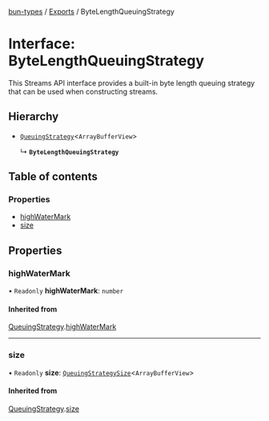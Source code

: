 [bun-types](https://oven-sh.github.io/bun-types/README.md) / [Exports](https://oven-sh.github.io/bun-types/modules.md) / ByteLengthQueuingStrategy

# Interface: ByteLengthQueuingStrategy

This Streams API interface provides a built-in byte length queuing strategy that can be used when constructing streams.

## Hierarchy

- [`QueuingStrategy`](https://oven-sh.github.io/bun-types/interfaces/QueuingStrategy.md)<`ArrayBufferView`\>

  ↳ **`ByteLengthQueuingStrategy`**

## Table of contents

### Properties

- [highWaterMark](https://oven-sh.github.io/bun-types/interfaces/ByteLengthQueuingStrategy.md#highwatermark)
- [size](https://oven-sh.github.io/bun-types/interfaces/ByteLengthQueuingStrategy.md#size)

## Properties

### highWaterMark

• `Readonly` **highWaterMark**: `number`

#### Inherited from

[QueuingStrategy](https://oven-sh.github.io/bun-types/interfaces/QueuingStrategy.md).[highWaterMark](https://oven-sh.github.io/bun-types/interfaces/QueuingStrategy.md#highwatermark)

___

### size

• `Readonly` **size**: [`QueuingStrategySize`](https://oven-sh.github.io/bun-types/interfaces/QueuingStrategySize.md)<`ArrayBufferView`\>

#### Inherited from

[QueuingStrategy](https://oven-sh.github.io/bun-types/interfaces/QueuingStrategy.md).[size](https://oven-sh.github.io/bun-types/interfaces/QueuingStrategy.md#size)
